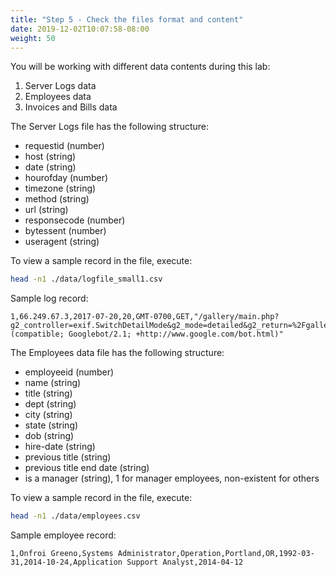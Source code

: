 ```yaml
---
title: "Step 5 - Check the files format and content"
date: 2019-12-02T10:07:58-08:00
weight: 50
---
```




You will be working with different data contents during this lab:
1. Server Logs data
2. Employees data
3. Invoices and Bills data

The Server Logs file has the following structure:

- requestid (number)
- host (string)
- date (string)
- hourofday (number)
- timezone (string)
- method (string)
- url (string)
- responsecode (number)
- bytessent (number)
- useragent (string)

To view a sample record in the file, execute:
```bash
head -n1 ./data/logfile_small1.csv
```
Sample log record:
```csv
1,66.249.67.3,2017-07-20,20,GMT-0700,GET,"/gallery/main.php?g2_controller=exif.SwitchDetailMode&g2_mode=detailed&g2_return=%2Fgallery%2Fmain.php%3Fg2_itemId%3D15741&g2_returnName=photo",302,5,"Mozilla/5.0 (compatible; Googlebot/2.1; +http://www.google.com/bot.html)"
```
The Employees data file has the following structure:

- employeeid (number)
- name (string)
- title (string)
- dept (string)
- city (string)
- state (string)
- dob (string)
- hire-date (string)
- previous title (string)
- previous title end date (string)
- is a manager (string), 1 for manager employees, non-existent for others

To view a sample record in the file, execute:
```bash
head -n1 ./data/employees.csv
```
Sample employee record:
```csv
1,Onfroi Greeno,Systems Administrator,Operation,Portland,OR,1992-03-31,2014-10-24,Application Support Analyst,2014-04-12
```
